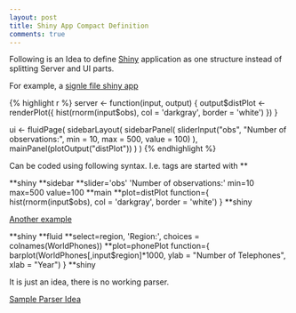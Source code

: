 ```yaml
---
layout: post
title: Shiny App Compact Definition
comments: true
---
```



Following is an Idea to define [Shiny](http://shiny.rstudio.com/) application as
one structure instead of splitting Server and UI parts.

For example, a [signle file shiny app](http://shiny.rstudio.com/articles/single-file.html)

{% highlight r %}
server <- function(input, output) {
  output$distPlot <- renderPlot({
    hist(rnorm(input$obs), col = 'darkgray', border = 'white')
  })
}

ui <- fluidPage(
  sidebarLayout(
    sidebarPanel(
      sliderInput("obs", "Number of observations:", min = 10, max = 500, value = 100)
    ),
    mainPanel(plotOutput("distPlot"))
  )
)
{% endhighlight %}

Can be coded using following syntax. I.e. tags are started with **

**shiny
**sidebar
**slider='obs' 'Number of observations:' min=10 max=500 value=100
**main
**plot=distPlot
function={
    hist(rnorm(input$obs), col = 'darkgray', border = 'white')
  }
**shiny


[Another example](http://rmarkdown.rstudio.com/authoring_embedded_shiny.html)

**shiny
**fluid
**select=region, 'Region:', choices = colnames(WorldPhones))
**plot=phonePlot function={
      barplot(WorldPhones[,input$region]*1000, 
              ylab = "Number of Telephones", xlab = "Year")
    }
**shiny

It is just an idea, there is no working parser.

[Sample Parser Idea](https://github.com/nin-jin/tree.d)